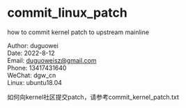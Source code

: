 # commit_linux_patch
how to commit kernel patch to upstream mainline

Author: duguowei  
Date: 2022-8-12  
Email: duguoweisz@gmail.com  
Phone: 13417431640  
WeChat: dgw_cn  
Linux: ubuntu18.04  

如何向kernel社区提交patch，请参考commit_kernel_patch.txt  
